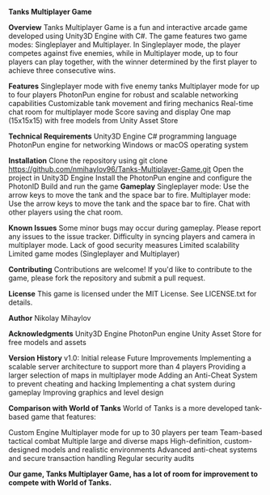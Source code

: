 **Tanks Multiplayer Game**

**Overview**
Tanks Multiplayer Game is a fun and interactive arcade game developed using Unity3D Engine with C#. The game features two game modes: Singleplayer and Multiplayer. In Singleplayer mode, the player competes against five enemies, while in Multiplayer mode, up to four players can play together, with the winner determined by the first player to achieve three consecutive wins.

**Features**
  Singleplayer mode with five enemy tanks
  Multiplayer mode for up to four players
  PhotonPun engine for robust and scalable networking capabilities
  Customizable tank movement and firing mechanics
  Real-time chat room for multiplayer mode
  Score saving and display
  One map (15x15x15) with free models from Unity Asset Store
  
**Technical Requirements**
  Unity3D Engine
  C# programming language
  PhotonPun engine for networking
  Windows or macOS operating system
  
**Installation**
  Clone the repository using git clone https://github.com/nmihaylov96/Tanks-Multiplayer-Game.git
  Open the project in Unity3D Engine
  Install the PhotonPun engine and configure the PhotonID
  Build and run the game
**Gameplay**
  Singleplayer mode: Use the arrow keys to move the tank and the space bar to fire.
  Multiplayer mode: Use the arrow keys to move the tank and the space bar to fire. Chat with other players using the chat room.

**Known Issues**
  Some minor bugs may occur during gameplay. Please report any issues to the issue tracker.
  Difficulty in syncing players and camera in multiplayer mode.
  Lack of good security measures
  Limited scalability
  Limited game modes (Singleplayer and Multiplayer)
  
**Contributing**
  Contributions are welcome! If you'd like to contribute to the game, please fork the repository and submit a pull request.

**License**
  This game is licensed under the MIT License. See LICENSE.txt for details.

**Author**
  Nikolay Mihaylov

**Acknowledgments**
  Unity3D Engine
  PhotonPun engine
  Unity Asset Store for free models and assets
  
**Version History**
  v1.0: Initial release
  Future Improvements
  Implementing a scalable server architecture to support more than 4 players
  Providing a larger selection of maps in multiplayer mode
  Adding an Anti-Cheat System to prevent cheating and hacking
  Implementing a chat system during gameplay
  Improving graphics and level design
  
**Comparison with World of Tanks**
  World of Tanks is a more developed tank-based game that features:

Custom Engine
Multiplayer mode for up to 30 players per team
Team-based tactical combat
Multiple large and diverse maps
High-definition, custom-designed models and realistic environments
Advanced anti-cheat systems and secure transaction handling
Regular security audits

**Our game, Tanks Multiplayer Game, has a lot of room for improvement to compete with World of Tanks.**
